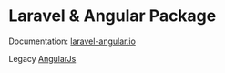 # Laravel & Angular Package

Documentation: [laravel-angular.io](https://laravel-angular.io)

Legacy [AngularJs](https://laravel-angular.readme.io/docs)
